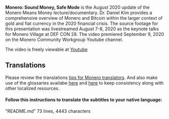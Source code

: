 **Monero: Sound Money, Safe Mode** is the August 2020 update of the Monero Means Money lecture/documentary.  Dr. Daniel Kim provides a comprehensive overview of Monero and Bitcoin within the larger context of gold and fiat currency in the 2020 financial crisis.  The source footage for this presentation was livestreamed August 7-8, 2020 as the keynote talks for Monero Village at DEF CON 28.  The video premiered September 9, 2020 on the Monero Community Workgroup Youtube channel.

The video is freely viewable at [Youtube](https://www.youtube.com/watch?v=aC9Uu5BUxII)

## Translations

Please review the translations [tips for Monero translators](https://github.com/monero-ecosystem/monero-translations/blob/master/translation-tips.md). And also make use of the glossaries availabe [here](https://translate.getmonero.org/dictionaries/monero/) and [here](https://github.com/monero-ecosystem/monero-translations/tree/master/terminology-guides) to keep consistency along with other localized resources.

#### Follow this instructions to translate the subtitles to your native language:
"README.md" 73 lines, 4443 characters
